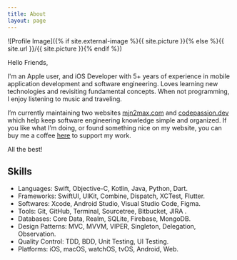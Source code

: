 ```yaml
---
title: About
layout: page
---
```


![Profile Image]({% if site.external-image %}{{ site.picture }}{% else %}{{ site.url }}/{{ site.picture }}{% endif %})

<p>Hello Friends,</p>

<p>I'm an Apple user, and iOS Developer with 5+ years of experience in mobile application development and software engineering. Loves learning new technologies and revisiting fundamental concepts. When not programming, I enjoy listening to music and traveling.</p>

<p>I’m currently maintaining two websites <a href="https://mjn2max.com/">mjn2max.com</a> and <a href="https://codepassion.dev/">codepassion.dev</a> which help keep software engineering knowledge simple and organized. If you like what I’m doing, or found something nice on my website, you can buy me a coffee <a href="https://buymeacoffee.com/mjn2max/">here</a> to support my work.</p>

<p>All the best!</p>

<h2>Skills</h2>

<ul class="skill-list">
	<li>Languages: Swift, Objective-C, Kotlin, Java, Python, Dart.</li>
	<li>Frameworks: SwiftUI, UIKit, Combine, Dispatch, XCTest, Flutter.</li>
	<li>Softwares: Xcode, Android Studio, Visual Studio Code, Figma.</li>
	<li>Tools: Git, GitHub, Terminal, Sourcetree, Bitbucket, JIRA .</li>
	<li>Databases: Core Data, Realm, SQLite, Firebase, MongoDB.</li>
	<li>Design Patterns: MVC, MVVM, VIPER, Singleton, Delegation, Observation.</li>
	<li>Quality Control: TDD, BDD, Unit Testing, UI Testing.</li>
	<li>Platforms: iOS, macOS, watchOS, tvOS, Android, Web.</li>
</ul>
